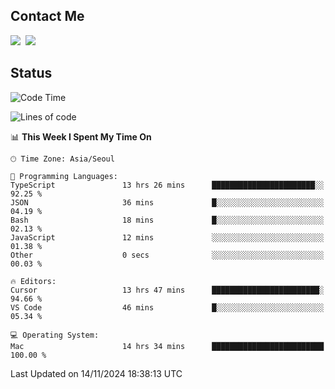 ## Contact Me
<a href="https://instagram.com/_hongrok"><img src="https://img.shields.io/badge/Instagram-E4405F?style=for-the-badge&logo=Instagram&logoColor=white"/></a>&nbsp;
<img src="https://img.shields.io/badge/HongRok @hlog2e-5865F2?style=for-the-badge&logo=Discord&logoColor=white"/>&nbsp;

## Status

<!--START_SECTION:waka-->
![Code Time](http://img.shields.io/badge/Code%20Time-768%20hrs%206%20mins-blue)

![Lines of code](https://img.shields.io/badge/From%20Hello%20World%20I%27ve%20Written-601.2%20thousand%20lines%20of%20code-blue)

📊 **This Week I Spent My Time On** 

```text
🕑︎ Time Zone: Asia/Seoul

💬 Programming Languages: 
TypeScript               13 hrs 26 mins      ███████████████████████░░   92.25 % 
JSON                     36 mins             █░░░░░░░░░░░░░░░░░░░░░░░░   04.19 % 
Bash                     18 mins             █░░░░░░░░░░░░░░░░░░░░░░░░   02.13 % 
JavaScript               12 mins             ░░░░░░░░░░░░░░░░░░░░░░░░░   01.38 % 
Other                    0 secs              ░░░░░░░░░░░░░░░░░░░░░░░░░   00.03 % 

🔥 Editors: 
Cursor                   13 hrs 47 mins      ████████████████████████░   94.66 % 
VS Code                  46 mins             █░░░░░░░░░░░░░░░░░░░░░░░░   05.34 % 

💻 Operating System: 
Mac                      14 hrs 34 mins      █████████████████████████   100.00 % 
```


 Last Updated on 14/11/2024 18:38:13 UTC
<!--END_SECTION:waka-->
